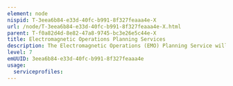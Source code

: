```yaml
---
element: node
nispid: T-3eea6b84-e33d-40fc-b991-8f327feaaa4e-X
url: /node/T-3eea6b84-e33d-40fc-b991-8f327feaaa4e-X.html
parent: T-f0a82d4d-8e82-47a8-9745-bc3e26e5c44e-X
title: Electromagnetic Operations Planning Services
description: The Electromagnetic Operations (EMO) Planning Service will permit assessment of EW threat, coordination of force deployment, creation of operational reporting and dissemination of tasking orders.
level: 7
emUUID: 3eea6b84-e33d-40fc-b991-8f327feaaa4e
usage:
  serviceprofiles:
---
```

